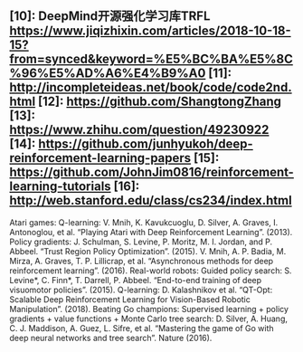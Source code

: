 

<!--
 * @version:
 * @Author:  StevenJokess https://github.com/StevenJokess
 * @Date: 2020-10-19 18:56:46
 * @LastEditors:  StevenJokess https://github.com/StevenJokess
 * @LastEditTime: 2020-11-27 19:13:44
 * @Description:
 * @TODO::
 * @Reference:
-->

[1]: https://stepneverstop.github.io/rl-rough-reading.html
[2]: https://stepneverstop.github.io/%E5%BC%BA%E5%8C%96%E5%AD%A6%E4%B9%A0.html
[3]: https://github.com/RITCHIEHuang/DeepRL_Algorithms
[4]: http://rail.eecs.berkeley.edu/deeprlcourse/
[5]: https://github.com/berkeleydeeprlcourse/homework_fall2020
[6]: https://blog.csdn.net/gsww404/article/details/103074046
[7]: https://github.com/NeuronDance/DeepRL/tree/master/A-Guide-Resource-For-DeepRL
[8]: https://news.berkeley.edu/2015/05/21/deep-learning-robot-masters-skills-via-trial-and-error/
[9]: https://gym.openai.com/docs/
[10]: DeepMind开源强化学习库TRFL https://www.jiqizhixin.com/articles/2018-10-18-15?from=synced&keyword=%E5%BC%BA%E5%8C%96%E5%AD%A6%E4%B9%A0
[11]: http://incompleteideas.net/book/code/code2nd.html
[12]: https://github.com/ShangtongZhang
[13]: https://www.zhihu.com/question/49230922
[14]: https://github.com/junhyukoh/deep-reinforcement-learning-papers
[15]: https://github.com/JohnJim0816/reinforcement-learning-tutorials
[16]: http://web.stanford.edu/class/cs234/index.html
---
Atari games: Q-learning: V. Mnih, K. Kavukcuoglu, D. Silver, A. Graves, I. Antonoglou, et al. “Playing Atari with Deep Reinforcement Learning”. (2013). Policy gradients: J. Schulman, S. Levine, P. Moritz, M. I. Jordan, and P. Abbeel. “Trust Region Policy Optimization”. (2015). V. Mnih, A. P. Badia, M. Mirza, A. Graves, T. P. Lillicrap, et al. “Asynchronous methods for deep reinforcement learning”. (2016).
Real-world robots: Guided policy search: S. Levine*, C. Finn*, T. Darrell, P. Abbeel. “End-to-end training of deep visuomotor policies”. (2015). Q-learning: D. Kalashnikov et al. “QT-Opt: Scalable Deep Reinforcement Learning for Vision-Based Robotic Manipulation”. (2018).
Beating Go champions: Supervised learning + policy gradients + value functions + Monte Carlo tree search: D. Silver, A. Huang, C. J. Maddison, A. Guez, L. Sifre, et al. “Mastering the game of Go with deep neural networks and tree search”. Nature (2016).
